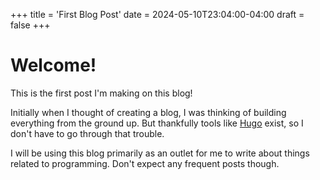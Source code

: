 +++
title = 'First Blog Post'
date = 2024-05-10T23:04:00-04:00
draft = false 
+++

# Welcome!

This is the first post I'm making on this blog!

Initially when I thought of creating a blog, I was thinking of building everything from the ground up. But thankfully tools like [Hugo](https://gohugo.io/) exist, so I don't have to go through that trouble.

I will be using this blog primarily as an outlet for me to write about things related to programming. Don't expect any frequent posts though.


